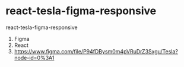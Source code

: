 # react-tesla-figma-responsive
react-tesla-figma-responsive


1) Figma
2) React
3) https://www.figma.com/file/P94fDBysm0m4pVRuDrZ3Sxgu/Tesla?node-id=0%3A1
